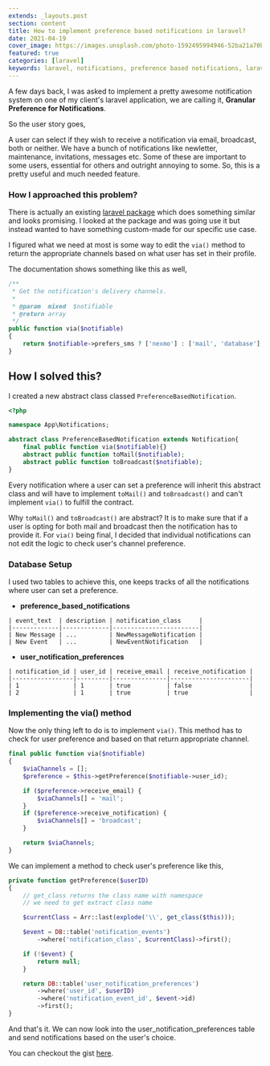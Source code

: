 ```yaml
---
extends: _layouts.post
section: content
title: How to implement preference based notifications in laravel?
date: 2021-04-19
cover_image: https://images.unsplash.com/photo-1592495994946-52ba21a70bdd?ixid=MnwxMjA3fDB8MHxwaG90by1wYWdlfHx8fGVufDB8fHx8&ixlib=rb-1.2.1&auto=format&fit=crop&w=2172&q=80
featured: true
categories: [laravel]
keywords: laravel, notifications, preference based notifications, laravel notifications
---
```


A few days back, I was asked to implement a pretty awesome notification system on one of my client's laravel application, we are calling it, **Granular Preference for Notifications**.

So the user story goes,

A user can select if they wish to receive a notification via email, broadcast, both or neither. We have a bunch of notifications like newletter, maintenance, invitations, messages etc. Some of these are important to some users, essential for others and outright annoying to some. So, this is a pretty useful and much needed feature.

### How I approached this problem?

There is actually an existing [laravel package](https://github.com/williamcruzme/laravel-notification-settings) which does something similar and looks promising. I looked at the package and was going use it but instead wanted to have something custom-made for our specific use case.

I figured what we need at most is some way to edit the `via()` method to return the appropriate channels based on what user has set in their profile.

The documentation shows something like this as well,

```php
/**
 * Get the notification's delivery channels.
 *
 * @param  mixed  $notifiable
 * @return array
 */
public function via($notifiable)
{
    return $notifiable->prefers_sms ? ['nexmo'] : ['mail', 'database'];
}
```

## How I solved this?

I created a new abstract class classed `PreferenceBasedNotification`.

```php
<?php

namespace App\Notifications;

abstract class PreferenceBasedNotification extends Notification{
    final public function via($notifiable){}
    abstract public function toMail($notifiable);
    abstract public function toBroadcast($notifiable);
}
```

Every notification where a user can set a preference will inherit this abstract class and will have to implement `toMail()` and `toBroadcast()` and can't implement `via()` to fulfill the contract.

Why `toMail()` and `toBroadcast()` are abstract? It is to make sure that if a user is opting for both mail and broadcast then the notification has to provide it. For `via()` being final, I decided that individual notifications can not edit the logic to check user's channel preference.

### Database Setup

I used two tables to achieve this, one keeps tracks of all the notifications where user can set a preference.

- **preference_based_notifications**
```
| event_text  | description | notification_class     |
|-------------|-------------|------------------------|
| New Message | ...         | NewMessageNotification |
| New Event   | ...         | NewEventNotification   |

```

- **user_notification_preferences**
```
| notification_id | user_id | receive_email | receive_notification |
|-----------------|---------|---------------|----------------------|
| 1               | 1       | true          | false                |
| 2               | 1       | true          | true                 |
```

### Implementing the **via()** method

Now the only thing left to do is to implement `via()`. This method has to check for user preference and based on that return appropriate channel.

```php
final public function via($notifiable)
{
    $viaChannels = [];
    $preference = $this->getPreference($notifiable->user_id);

    if ($preference->receive_email) {
        $viaChannels[] = 'mail';
    }
    if ($preference->receive_notification) {
        $viaChannels[] = 'broadcast';
    }

    return $viaChannels;
}
```

We can implement a method to check user's preference like this,

```php
private function getPreference($userID)
{
    // get_class returns the class name with namespace
    // we need to get extract class name

    $currentClass = Arr::last(explode('\\', get_class($this)));

    $event = DB::table('notification_events')
        ->where('notification_class', $currentClass)->first();

    if (!$event) {
        return null;
    }

    return DB::table('user_notification_preferences')
        ->where('user_id', $userID)
        ->where('notification_event_id', $event->id)
        ->first();
}
```

And that's it. We can now look into the user_notification_preferences table and send notifications based on the user's choice.

You can checkout the gist [here](https://gist.github.com/rishpandey/2689c481cc9e3209223cbf2e47d17449).